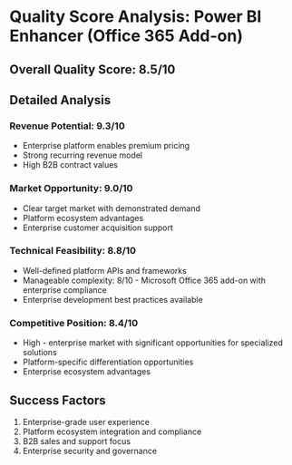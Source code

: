 # Quality Score Analysis: Power BI Enhancer (Office 365 Add-on)

## Overall Quality Score: 8.5/10

## Detailed Analysis

### Revenue Potential: 9.3/10
- Enterprise platform enables premium pricing
- Strong recurring revenue model
- High B2B contract values

### Market Opportunity: 9.0/10
- Clear target market with demonstrated demand
- Platform ecosystem advantages
- Enterprise customer acquisition support

### Technical Feasibility: 8.8/10
- Well-defined platform APIs and frameworks
- Manageable complexity: 8/10 - Microsoft Office 365 add-on with enterprise compliance
- Enterprise development best practices available

### Competitive Position: 8.4/10
- High - enterprise market with significant opportunities for specialized solutions
- Platform-specific differentiation opportunities
- Enterprise ecosystem advantages

## Success Factors
1. Enterprise-grade user experience
2. Platform ecosystem integration and compliance
3. B2B sales and support focus
4. Enterprise security and governance
